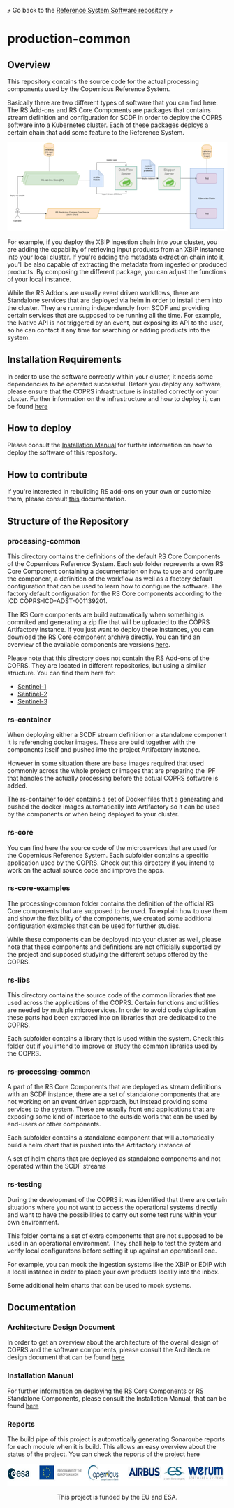:arrow_heading_up: Go back to the [Reference System Software repository](https://github.com/COPRS/reference-system-software) :arrow_heading_up:

# production-common

## Overview

This repository contains the source code for the actual processing components used by the Copernicus Reference System.

Basically there are two different types of software that you can find here. The RS Add-ons and RS Core Components are packages that contains stream definition and configuration for SCDF in order to deploy the COPRS software into a Kubernetes cluster. Each of these packages deploys a certain chain that add some feature to the Reference System.

![overview](./docs/media/overview.png "Overview")

For example, if you deploy the XBIP ingestion chain into your cluster, you are adding the capability of retrieving input products from an XBIP instance into your local cluster. If you're adding the metadata extraction chain into it, you'll be also capable of extracting the metadata from ingested or produced products. By composing the different package, you can adjust the functions of your local instance.

While the RS Addons are usually event driven workflows, there are Standalone services that are deployed via helm in order to install them into the cluster. They are running independendly from SCDF and providing certain services that are supposed to be running all the time. For example, the Native API is not triggered by an event, but exposing its API to the user, so he can contact it any time for searching or adding products into the system.

## Installation Requirements

In order to use the software correctly within your cluster, it needs some dependencies to be operated successful. Before you deploy any software, please ensure that the COPRS infrastructure is installed correctly on your cluster. Further information on the infrastructure and how to deploy it, can be found [here](https://github.com/COPRS/infrastructure)

## How to deploy

Please consult the [Installation Manual](./docs/install_manuals/) for further information on how to deploy the software of this repository.

## How to contribute

If you're interested in rebuilding RS add-ons on your own or customize them, please consult [this](./docs/howto/README.md) documentation.

## Structure of the Repository

### processing-common

This directory contains the definitions of the default RS Core Components of the Copernicus Reference System. Each sub folder represents a own RS Core Component containing a documentation on how to use and configure the component, a definition of the workflow as well as a factory default configuration that can be used to learn how to configure the software. The factory default configuration for the RS Core components according to the ICD COPRS-ICD-ADST-001139201.

The RS Core components are build automatically when something is commited and generating a zip file that will be uploaded to the COPRS Artifactory instance. If you just want to deploy these instances, you can download the RS Core component archive directly. You can find an overview of the available components are versions [here](https://artifactory.coprs.esa-copernicus.eu/artifactory/rs-zip/).

Please note that this directory does not contain the RS Add-ons of the COPRS. They are located in different repositories, but using a similiar structure. You can find them here for:

- [Sentinel-1](https://github.com/COPRS/processing-sentinel-1)
- [Sentinel-2](https://github.com/COPRS/processing-sentinel-2)
- [Sentinel-3](https://github.com/COPRS/processing-sentinel-3)

### rs-container

When deploying either a SCDF stream definition or a standalone component it is referencing docker images. These are build together with the components itself and pushed into the project Artifactory instance.

However in some situation there are base images required that used commonly across the whole project or images that are preparing the IPF that handles the actually processing before the actual COPRS software is added.

The rs-container folder contains a set of Docker files that a generating and pushed the docker images automatically into Artifactory so it can be used by the components or when being deployed to your cluster.

### rs-core

You can find here the source code of the microservices that are used for the Copernicus Reference System. Each subfolder contains a specific application used by the COPRS. Check out this directory if you intend to work on the actual source code and improve the apps.

### rs-core-examples

The processing-common folder contains the definition of the official RS Core components that are supposed to be used. To explain how to use them and show the flexibility of the components, we created some additional configuration examples that can be used for further studies.

While these components can be deployed into your cluster as well, please note that these components and definitions are not officially supported by the project and supposed studying the different setups offered by the COPRS.

### rs-libs

This directory contains the source code of the common libraries that are used across the applications of the COPRS. Certain functions and utilities are needed by multiple microservices. In order to avoid code duplication these parts had been extracted into on libraries that are dedicated to the COPRS.

Each subfolder contains a library that is used within the system. Check this folder out if you intend to improve or study the common libraries used by the COPRS.

### rs-processing-common

A part of the RS Core Components that are deployed as stream definitions with an SCDF instance, there are a set of standalone components that are not working on an event driven approach, but instead providing some services to the system. These are usually front end applications that are exposing some kind of interface to the outside worls that can be used by end-users or other components.

Each subfolder contains a standalone component that will automatically build a helm chart that is pushed into the Artifactory instance of

A set of helm charts that are deployed as standalone components and not operated within the SCDF streams

### rs-testing

During the development of the COPRS it was identified that there are certain situations where you not want to access the operational systems directly and want to have the possibilities to carry out some test runs within your own environment.

This folder contains a set of extra components that are not supposed to be used in an operational environment. They shall help to test the system and verify local configuratons before setting it up against an operational one.

For example, you can mock the ingestion systems like the XBIP or EDIP with a local instance in order to place your own products locally into the inbox.

Some additional helm charts that can be used to mock systems.

## Documentation

### Architecture Design Document

In order to get an overview about the architecture of the overall design of COPRS and the software components, please consult the Architecture design document that can be found [here](./docs/architecture)

### Installation Manual

For further information on deploying the RS Core Components or RS Standalone Components, please consult the Installation Manual, that can be found [here](./docs/install_manuals)

### Reports

The build pipe of this project is automatically generating Sonarqube reports for each module when it is build. This allows an easy overview about the status of the project. You can check the reports of the project [here](https://sonarqube.coprs.esa-copernicus.eu/projects)

<p align="center">
 <img src="/docs/media/banner.jpg" width="800" height="50" />
</p>
<p align="center">This project is funded by the EU and ESA.</p>
